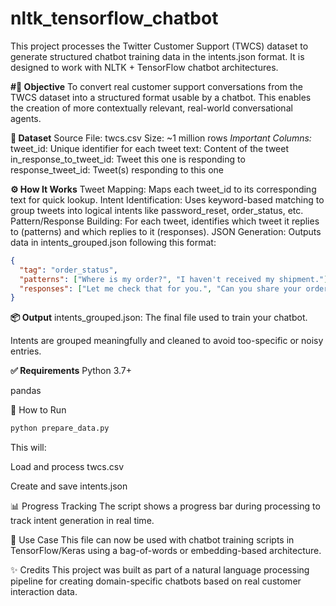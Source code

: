 # nltk_tensorflow_chatbot
This project processes the Twitter Customer Support (TWCS) dataset to generate structured chatbot training data in the intents.json format. It is designed to work with NLTK + TensorFlow chatbot architectures.

**#📌 Objective**
To convert real customer support conversations from the TWCS dataset into a structured format usable by a chatbot. This enables the creation of more contextually relevant, real-world conversational agents.

**🧾 Dataset**
Source File: twcs.csv
Size: ~1 million rows
_Important Columns:_
tweet_id: Unique identifier for each tweet
text: Content of the tweet
in_response_to_tweet_id: Tweet this one is responding to
response_tweet_id: Tweet(s) responding to this one

**⚙️ How It Works**
Tweet Mapping: Maps each tweet_id to its corresponding text for quick lookup.
Intent Identification:
Uses keyword-based matching to group tweets into logical intents like password_reset, order_status, etc.
Pattern/Response Building:
For each tweet, identifies which tweet it replies to (patterns) and which replies to it (responses).
JSON Generation:
Outputs data in intents_grouped.json following this format:
```json
{
  "tag": "order_status",
  "patterns": ["Where is my order?", "I haven't received my shipment."],
  "responses": ["Let me check that for you.", "Can you share your order ID?"]
}
```

**📦 Output**
intents_grouped.json: The final file used to train your chatbot.

Intents are grouped meaningfully and cleaned to avoid too-specific or noisy entries.

**✅ Requirements**
Python 3.7+

pandas

🚀 How to Run
```bash
python prepare_data.py
```
This will:

Load and process twcs.csv

Create and save intents.json

📊 Progress Tracking
The script shows a progress bar during processing to track intent generation in real time.

🧠 Use Case
This file can now be used with chatbot training scripts in TensorFlow/Keras using a bag-of-words or embedding-based architecture.

✨ Credits
This project was built as part of a natural language processing pipeline for creating domain-specific chatbots based on real customer interaction data.

